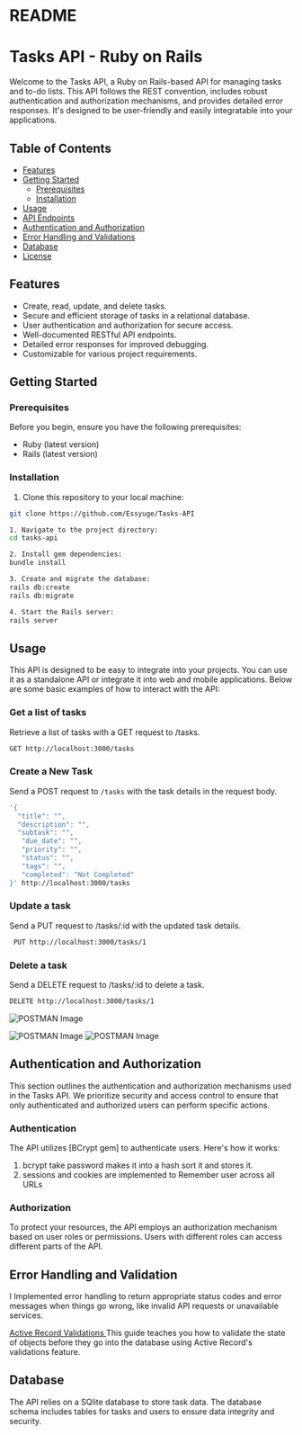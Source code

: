 # README

# Tasks API - Ruby on Rails

Welcome to the Tasks API, a Ruby on Rails-based API for managing tasks and to-do lists. This API follows the REST convention, includes robust authentication and authorization mechanisms, and provides detailed error responses. It's designed to be user-friendly and easily integratable into your applications.

## Table of Contents

- [Features](#features)
- [Getting Started](#getting-started)
  - [Prerequisites](#prerequisites)
  - [Installation](#installation) 
- [Usage](#usage)
- [API Endpoints](#api-endpoints)
- [Authentication and Authorization](#authentication-and-authorization)
- [Error Handling and Validations](#error-responses)
- [Database](#database)
- [License](#license)

## Features

- Create, read, update, and delete tasks.
- Secure and efficient storage of tasks in a relational database.
- User authentication and authorization for secure access.
- Well-documented RESTful API endpoints.
- Detailed error responses for improved debugging.
- Customizable for various project requirements.

## Getting Started

### Prerequisites

Before you begin, ensure you have the following prerequisites:

- Ruby (latest version)
- Rails (latest version)


### Installation

1. Clone this repository to your local machine:

```bash
git clone https://github.com/Essyuge/Tasks-API

1. Navigate to the project directory:
cd tasks-api

2. Install gem dependencies:
bundle install

3. Create and migrate the database:
rails db:create
rails db:migrate

4. Start the Rails server:
rails server 
```


## Usage

This API is designed to be easy to integrate into your projects. You can use it as a standalone API or integrate it into web and mobile applications. Below are some basic examples of how to interact with the API:

### Get a list of tasks

Retrieve a list of tasks with a GET request to /tasks.
```bash
GET http://localhost:3000/tasks
```
### Create a New Task

Send a POST request to `/tasks` with the task details in the request body.
```bash
'{
  "title": "",
  "description": "",
  "subtask": "",
   "due_date": "",
   "priority": "",
   "status": "",
   "tags": "",
   "completed": "Not Completed"
}' http://localhost:3000/tasks
```
### Update a task

Send a PUT request to /tasks/:id with the updated task details.
```bash
 PUT http://localhost:3000/tasks/1

```
### Delete a task

Send a DELETE request to /tasks/:id to delete a task.
```bash
DELETE http://localhost:3000/tasks/1
```


![POSTMAN Image](https://github.com/Essyuge/Tasks-API/blob/main/Screenshot%20(547).png)


![POSTMAN Image](https://github.com/Essyuge/Tasks-API/blob/main/Screenshot%20(548).png)
![POSTMAN Image](https://github.com/Essyuge/Tasks-API/blob/main/Screenshot%20(549).png)


## Authentication and Authorization

This section outlines the authentication and authorization mechanisms used in the Tasks API. We prioritize security and access control to ensure that only authenticated and authorized users can perform specific actions.

### Authentication

The API utilizes [BCrypt gem] to authenticate users. Here's how it works:

1. bcrypt take password makes it into a hash sort it and stores it.
2. sessions and cookies are implemented to Remember user across all URLs

### Authorization

To protect your resources, the API employs an authorization mechanism based on user roles or permissions. Users with different roles can access different parts of the API.


## Error Handling and Validation

I Implemented error handling to return appropriate status codes and error messages when things go wrong, like invalid API requests or unavailable services.


[Active Record Validations ](https://guides.rubyonrails.org/active_record_validations.html) This guide teaches you how to validate the state of objects before they go into the database using Active Record's validations feature.

## Database

The API relies on a  SQlite database to store task data. The database schema includes tables for tasks and users to ensure data integrity and security. 


